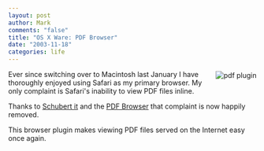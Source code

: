 ```yaml
--- 
layout: post
author: Mark
comments: "false"
title: "OS X Ware: PDF Browser"
date: "2003-11-18"
categories: life
---
```

<img src="http://www.zanshin.net/images/pdfplugin-icon.jpg" style="margin: 2px 0px 4px 12px; padding: 0px" alt="pdf plugin" align="right" />
Ever since switching over to Macintosh last January I have thoroughly enjoyed using Safari as my primary browser. My only complaint is Safari's inability to view PDF files inline.

Thanks to <a href="http://www.schubert-it.com/" title="Schubert it">Schubert it</a> and the <a href="http://www.schubert-it.com/pluginpdf/" title="PDF Browser">PDF Browser</a> that complaint is now happily removed.

This browser plugin makes viewing PDF files served on the Internet easy once again.
